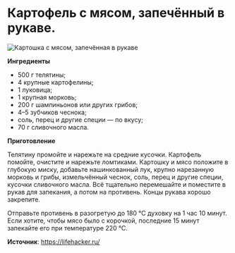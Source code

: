 # Картофель с мясом, запечённый в рукаве.

![Картошка с мясом, запечённая в рукаве](/images/Kulinar/Second/potato-myaso-rukav.jpg 'Картошка с мясом, запечённая в рукаве')

**Ингредиенты**

- 500 г телятины;
- 4 крупные картофелины;
- 1 луковица;
- 1 крупная морковь;
- 200 г шампиньонов или других грибов;
- 4–5 зубчиков чеснока;
- соль, перец и другие специи — по вкусу;
- 70 г сливочного масла.

**Приготовление**

Телятину промойте и нарежьте на средние кусочки. Картофель помойте, очистите и нарежьте ломтиками. Картошку и мясо положите в глубокую миску, добавьте нашинкованный лук, крупно нарезанную морковь и грибы, измельчённый чеснок, соль, перец и другие специи, кусочки сливочного масла. Всё тщательно перемешайте и поместите в рукав для запекания, а потом на противень. Концы рукава хорошо закрепите.

Отправьте противень в разогретую до 180 °С духовку на 1 час 10 минут. Если хотите, чтобы мясо было с корочкой, последние 15 минут запекайте его при температуре 220 °С.

**Источник**: https://lifehacker.ru/
